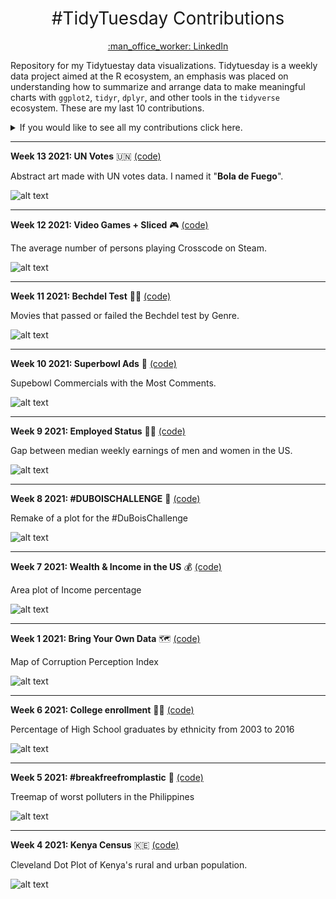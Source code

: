 <h1 style="font-weight:normal" align="center">
 #TidyTuesday Contributions
</h1>
<a href="https://www.linkedin.com/in/luis-freites-navia/">
<p align="center">:man_office_worker: LinkedIn</p>
</a>

Repository for my Tidytuestay data visualizations. Tidytuesday is a weekly data project aimed at the R ecosystem, an emphasis was placed on understanding how to summarize and arrange data to make meaningful charts with `ggplot2`, `tidyr`, `dplyr`, and other tools in the `tidyverse` ecosystem.
These are my last 10 contributions.

<details>
  <summary>If you would like to see all my contributions click here.</summary>

<!-- toc -->
**Contributions 2020**
 - 2020/Week 15: [Tour de France :bicyclist:](https://github.com/luisfrein/R_Tidytuesday/tree/master/2020/W15_Tour_de_France)
 - 2020/Week 29: [Astronauts :astronaut:](https://github.com/luisfrein/R_Tidytuesday/tree/master/2020/W29_Astronauts)
 - 2020/Week 41: [NCAA Women's Basketball :basketball:](https://github.com/luisfrein/R_Tidytuesday/tree/master/2020/W41_NCAA_women_basketball)
 - 2020/Week 42: [Datasaurus :t-rex:](https://github.com/luisfrein/R_Tidytuesday/tree/master/2020/W42_datasaurus)
 - 2020/Week 43: [Beer Awards :beer:](https://github.com/luisfrein/R_Tidytuesday/tree/master/2020/W43_Beer_Awards)
 - 2020/Week 44: [Canadian Wind Turbines :canada:](https://github.com/luisfrein/R_Tidytuesday/tree/master/2020/W44_Canadian_Wind_Turbines)
 - 2020/Week 45: [Ikea Furniture :couch_and_lamp:](https://github.com/luisfrein/R_Tidytuesday/tree/master/2020/W45_IKEA_Furniture)
 - 2020/Week 46: [Phone Usage :phone:](https://github.com/luisfrein/R_Tidytuesday/tree/master/2020/W46_%20Phone_Usage)
 - 2020/Week 48: [Washigton Trails :sunrise_over_mountains:](https://github.com/luisfrein/R_Tidytuesday/tree/master/2020/W48_Washington_Trails)
 - 2020/Week 49: [Toronto Shelters :family_man_woman_girl_boy:](https://github.com/luisfrein/R_Tidytuesday/tree/master/2020/W49_Toronto_Shelters)
 - 2020/Week 50: [Women of 2020 :red_haired_woman:](https://github.com/luisfrein/R_Tidytuesday/tree/master/2020/W50_Women_of_2020)
 - 2020/Week 51: [Ninja Warrior :climbing:](https://github.com/luisfrein/R_Tidytuesday/tree/master/2020/W51_Ninja_Warrior)
 - 2020/Week 52: [Big Mac Index :hamburger:](https://github.com/luisfrein/R_Tidytuesday/tree/master/2020/W52_Big_Mac_Index)
 
 **Contributions 2021**
 - 2021/Week 1: [Bring Your Own Data](https://github.com/luisfrein/R_Tidytuesday/tree/master/2021/W01_Bring_your_own_data)
 - 2021/Week 2: [Transit Cost Project :metro:](https://github.com/luisfrein/R_Tidytuesday/tree/master/2021/W02_Transit_Cost)
 - 2021/Week 3: [Art Collections :artist:](https://github.com/luisfrein/R_Tidytuesday/tree/master/2021/W03_Art_Collections)
 - 2021/Week 4: [Kenya Census :kenya:](https://github.com/luisfrein/R_Tidytuesday/tree/master/2021/W04_Kenya_Census)
 - 2021/Week 5: [#breakfreefrom plastic :cup_with_straw:](https://github.com/luisfrein/R_Tidytuesday/tree/master/2021/W05_Plastic_Pollution)
 - 2021/Week 6: [College enrollment :student:](https://github.com/luisfrein/R_Tidytuesday/tree/master/2021/W06_College_Enrollment)
 - 2021/Week 7: [Wealth & Income in the US :moneybag:](https://github.com/luisfrein/R_Tidytuesday/tree/master/2021/W07_Wealth_%26_Income)
 - 2021/Week 8: [#DUBOISCHALLENGE :school:](https://github.com/luisfrein/R_Tidytuesday/tree/master/2021/W08_Dubois_Challenge)
 - 2021/Week 9: [Employed Status :man::woman:](https://github.com/luisfrein/R_Tidytuesday/tree/master/2021/W09_Employed_Status)
 - 2021/Week 10: [Superbowl Ads :football:](https://github.com/luisfrein/R_Tidytuesday/tree/master/2021/W10_Superbowl_commercias)
 - 2021/Week 11: [Bechdel Test :female_detective:](https://github.com/luisfrein/R_Tidytuesday/tree/master/2021/W11_Bechdel_Test)
 - 2021/Week 12: [Video Games + Sliced :video_game:](https://github.com/luisfrein/R_Tidytuesday/tree/master/2021/W12_Video_Games_and_Sliced)
 - 2021/Week 13: [UN Votes :united_nations:](https://github.com/luisfrein/R_Tidytuesday/tree/master/2021/W13_UN_Votes)
 
<!-- tocstop -->
</details>

---     
**Week 13 2021: UN Votes** :united_nations: [(code)](https://github.com/luisfrein/R_Tidytuesday/blob/master/2021/W13_UN_Votes/W13_UN_Votes.R)

Abstract art made with UN votes data. I named it "**Bola de Fuego**".

![alt text](https://github.com/luisfrein/R_Tidytuesday/blob/master/2021/W13_UN_Votes/UN_art.png)

---     
**Week 12 2021: Video Games + Sliced** :video_game: [(code)](https://github.com/luisfrein/R_Tidytuesday/blob/master/2021/W12_Video_Games_and_Sliced/W12_Video_Games_and_Sliced.R)

The average number of persons playing Crosscode on Steam.

![alt text](https://github.com/luisfrein/R_Tidytuesday/blob/master/2021/W12_Video_Games_and_Sliced/crosscode.png)

---     
**Week 11 2021: Bechdel Test** :female_detective: [(code)](https://github.com/luisfrein/R_Tidytuesday/blob/master/2021/W11_Bechdel_Test/W11_Bechdel_Test.R)

Movies that passed or failed the Bechdel test by Genre.

![alt text](https://github.com/luisfrein/R_Tidytuesday/blob/master/2021/W11_Bechdel_Test/Bechdel.png)

---     
**Week 10 2021: Superbowl Ads** :football: [(code)](https://github.com/luisfrein/R_Tidytuesday/blob/master/2021/W10_Superbowl_commercias/W10_Superbowl_commercias.R)

Supebowl Commercials with the Most Comments.

![alt text](https://github.com/luisfrein/R_Tidytuesday/blob/master/2021/W10_Superbowl_commercias/Superbowl%20Commercials.png)

---     
**Week 9 2021: Employed Status** :man::woman: [(code)](https://github.com/luisfrein/R_Tidytuesday/blob/master/2021/W09_Employed_Status/W09_Employed_Status.R)

Gap between median weekly earnings of men and women in the US.

![alt text](https://github.com/luisfrein/R_Tidytuesday/blob/master/2021/W09_Employed_Status/median_earninng.png)

---     
**Week 8 2021: #DUBOISCHALLENGE** :school: [(code)](https://github.com/luisfrein/R_Tidytuesday/blob/master/2021/W08_Dubois_Challenge/W08_Dubois_Challenge.R)

Remake of a plot for the #DuBoisChallenge

![alt text](https://github.com/luisfrein/R_Tidytuesday/blob/master/2021/W08_Dubois_Challenge/dubois.png)

---     
**Week 7 2021: Wealth & Income in the US** :moneybag: [(code)](https://github.com/luisfrein/R_Tidytuesday/blob/master/2021/W07_Wealth_%26_Income/W07_Wealth_%26_Income.R)

Area plot of Income percentage

![alt text](https://github.com/luisfrein/R_Tidytuesday/blob/master/2021/W07_Wealth_%26_Income/Income_area.png)

---     
**Week 1 2021: Bring Your Own Data** :world_map: [(code)](https://github.com/luisfrein/R_Tidytuesday/blob/master/2021/W01_Bring_your_own_data/W01_corruption_perception.R)

Map of Corruption Perception Index

![alt text](https://github.com/luisfrein/R_Tidytuesday/blob/master/2021/W01_Bring_your_own_data/cpi_map.png)

---     
**Week 6 2021: College enrollment** :student: [(code)](https://github.com/luisfrein/R_Tidytuesday/blob/master/2021/W06_College_Enrollment/W06_College_Enrollment.Rmd)

Percentage of High School graduates by ethnicity from 2003 to 2016

![alt text](https://github.com/luisfrein/R_Tidytuesday/blob/master/2021/W06_College_Enrollment/HighSchool_percentage.png)

---    

**Week 5 2021: #breakfreefromplastic** :cup_with_straw: [(code)](https://github.com/luisfrein/R_Tidytuesday/blob/master/2021/W05_Plastic_Pollution/W05_Plastic_Pollution.R)

Treemap of worst polluters in the Philippines

![alt text](https://github.com/luisfrein/R_Tidytuesday/blob/master/2021/W05_Plastic_Pollution/Philippines_worst.png)

---

**Week 4 2021: Kenya Census** :kenya: [(code)](https://github.com/luisfrein/R_Tidytuesday/blob/master/2021/W04_Kenya_Census/W04_Kenya_Census.R)

Cleveland Dot Plot of Kenya's rural and urban population.

![alt text](https://github.com/luisfrein/R_Tidytuesday/blob/master/2021/W04_Kenya_Census/Kenya_census.png)
















